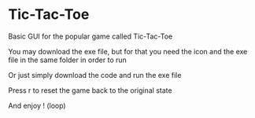 # Tic-Tac-Toe
Basic GUI for the popular game called Tic-Tac-Toe

You may download the exe file, 
but for that you need the icon and the exe file in the same folder in order to run

Or just simply download the code and run the exe file

Press r to reset the game back to the original state

And enjoy !
(loop)
